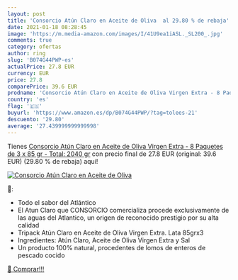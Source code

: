 ```yaml
---
layout: post
title: 'Consorcio Atún Claro en Aceite de Oliva  al 29.80 % de rebaja'
date: 2021-01-18 08:28:45
image: 'https://m.media-amazon.com/images/I/41U9ea1iASL._SL200_.jpg'
comments: true
category: ofertas
author: ring
slug: 'B074G44PWP-es'
actualPrice: 27.8 EUR
currency: EUR
price: 27.8
comparePrice: 39.6 EUR
prodname: 'Consorcio Atún Claro en Aceite de Oliva Virgen Extra - 8 Paquetes de 3 x 85 gr - Total: 2040 gr'
country: 'es'
flag: '🇪🇸'
buyurl: 'https://www.amazon.es/dp/B074G44PWP/?tag=tolees-21'
descuento: '29.80'
average: '27.439999999999998'
---
```


Tienes [Consorcio Atún Claro en Aceite de Oliva Virgen Extra - 8 Paquetes de 3 x 85 gr - Total: 2040 gr](https://www.amazon.es/dp/B074G44PWP/?tag=tolees-21) con precio final de  27.8 EUR (original: 39.6 EUR) (29.80 %  de rebaja) aqui!

[![Consorcio Atún Claro en Aceite de Oliva ](https://m.media-amazon.com/images/I/41U9ea1iASL._SL200_.jpg)](https://www.amazon.es/dp/B074G44PWP/?tag=tolees-21)

🔎:

- Todo el sabor del Atlántico
- El Atun Claro que CONSORCIO comercializa procede exclusivamente de las aguas del Atlantico, un origen de reconocido prestigio por su alta calidad
- Tripack Atún Claro en Aceite de Oliva Virgen Extra. Lata 85grx3
- Ingredientes: Atún Claro, Aceite de Oliva Virgen Extra y Sal
- Un producto 100% natural, procedentes de lomos de enteros de pescado cocido

[🛒 Comprar!!!](https://www.amazon.es/dp/B074G44PWP/?tag=tolees-21)
